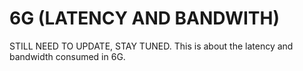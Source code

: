 # 6G (LATENCY AND BANDWITH)
STILL NEED TO UPDATE, STAY TUNED.
This is about the latency and bandwidth consumed  in 6G.
